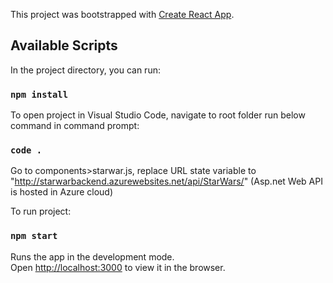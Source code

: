 This project was bootstrapped with [Create React App](https://github.com/facebook/create-react-app).



## Available Scripts

In the project directory, you can run:
### `npm install`

To open project in Visual Studio Code, navigate to root folder run below command in command prompt:
### `code .`

Go to components>starwar.js, replace URL state variable to "http://starwarbackend.azurewebsites.net/api/StarWars/"
(Asp.net Web API is hosted in Azure cloud)

To run project:
### `npm start`

Runs the app in the development mode.<br />
Open [http://localhost:3000](http://localhost:3000) to view it in the browser.

